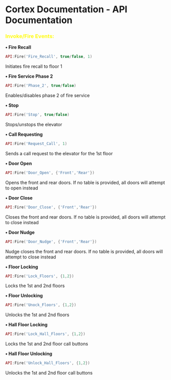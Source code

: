 # Cortex Documentation - API Documentation

### <b><font color='#fffb12'>Invoke/Fire Events:</font></b>

<b>• Fire Recall</b>
```lua
API:Fire('Fire_Recall', true/false, 1)
```
Initiates fire recall to floor 1

<b>• Fire Service Phase 2</b>
```lua
API:Fire('Phase_2', true/false)
```
Enables/disables phase 2 of fire service

<b>• Stop</b>
```lua
API:Fire('Stop', true/false)
```
Stops/unstops the elevator

<b>• Call Requesting</b>
```lua
API:Fire('Request_Call', 1)
```
Sends a call request to the elevator for the 1st floor

<b>• Door Open</b>
```lua
API:Fire('Door_Open', {'Front','Rear'})
```
Opens the front and rear doors. If no table is provided, all doors will attempt to open instead

<b>• Door Close</b>
```lua
API:Fire('Door_Close', {'Front','Rear'})
```
Closes the front and rear doors. If no table is provided, all doors will attempt to close instead

<b>• Door Nudge</b>
```lua
API:Fire('Door_Nudge', {'Front','Rear'})
```
Nudge closes the front and rear doors. If no table is provided, all doors will attempt to close instead

<b>• Floor Locking</b>
```lua
API:Fire('Lock_Floors', {1,2})
```
Locks the 1st and 2nd floors

<b>• Floor Unlocking</b>
```lua
API:Fire('Unock_Floors', {1,2})
```
Unlocks the 1st and 2nd floors

<b>• Hall Floor Locking</b>
```lua
API:Fire('Lock_Hall_Floors', {1,2})
```
Locks the 1st and 2nd floor call buttons

<b>• Hall Floor Unlocking</b>
```lua
API:Fire('Unlock_Hall_Floors', {1,2})
```
Unlocks the 1st and 2nd floor call buttons